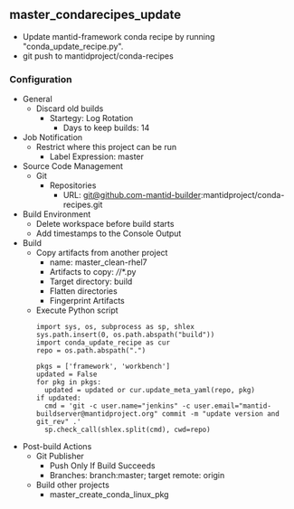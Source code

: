 ## master_condarecipes_update
* Update mantid-framework conda recipe by running "conda_update_recipe.py".
* git push to mantidproject/conda-recipes

### Configuration
* General
  * Discard old builds
    * Startegy: Log Rotation
      * Days to keep builds: 14
* Job Notification
  * Restrict where this project can be run
    * Label Expression: master
* Source Code Management
  * Git
    * Repositories
      * URL: git@github.com-mantid-builder:mantidproject/conda-recipes.git
* Build Environment
  * Delete workspace before build starts
  * Add timestamps to the Console Output
* Build
  * Copy artifacts from another project
    * name: master_clean-rhel7
    * Artifacts to copy: */*/*.py
    * Target directory: build
    * Flatten directories
    * Fingerprint Artifacts
  * Execute Python script
    ```
    import sys, os, subprocess as sp, shlex
    sys.path.insert(0, os.path.abspath("build"))
    import conda_update_recipe as cur
    repo = os.path.abspath(".")

    pkgs = ['framework', 'workbench']
    updated = False
    for pkg in pkgs:
      updated = updated or cur.update_meta_yaml(repo, pkg)
    if updated:
      cmd = 'git -c user.name="jenkins" -c user.email="mantid-buildserver@mantidproject.org" commit -m "update version and git_rev" .'
      sp.check_call(shlex.split(cmd), cwd=repo)
    ```
* Post-build Actions
  * Git Publisher
    * Push Only If Build Succeeds
    * Branches: branch:master; target remote: origin
  * Build other projects
    * master_create_conda_linux_pkg

